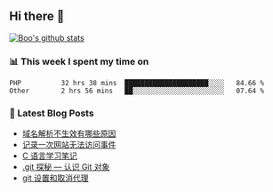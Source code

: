 ## Hi there 👋

[![Boo's github stats](https://github-readme-stats.vercel.app/api?username=0xAiKang)](https://github.com/anuraghazra/github-readme-stats)

<!-- [![Most Used Langs](https://github-readme-stats.vercel.app/api/top-langs/?username=0xAiKang)](https://github.com/anuraghazra/github-readme-stats) -->

### 📊 This week I spent my time on
<!--START_SECTION:waka-->

```text
PHP          32 hrs 38 mins  █████████████████████░░░░   84.66 %
Other        2 hrs 56 mins   ██░░░░░░░░░░░░░░░░░░░░░░░   07.64 %
```

<!--END_SECTION:waka-->

### 📕 Latest Blog Posts
<!-- BLOG-POST-LIST:START -->
- [域名解析不生效有哪些原因](https://www.0x2beace.com/what-are-the-reasons-why-the-domain-name-resolution-does-not-take-effect/)
- [记录一次网站无法访问事件](https://www.0x2beace.com/log-a-website-inaccessible-event/)
- [C 语言学习笔记](https://www.0x2beace.com/c-language-study-notes/)
- [.git 探秘 — 认识 Git 对象](https://www.0x2beace.com/git-exploring-%E2%80%94-getting-to-know-git-objects/)
- [git 设置和取消代理](https://www.0x2beace.com/git-set-and-cancel-proxy/)
<!-- BLOG-POST-LIST:END -->

